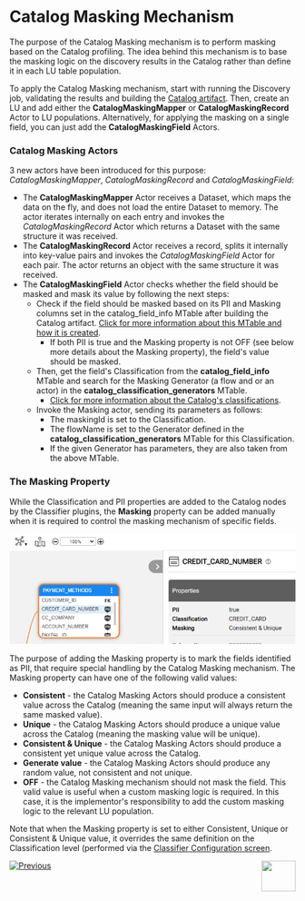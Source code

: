 <web>

# Catalog Masking Mechanism

The purpose of the Catalog Masking mechanism is to perform masking based on the Catalog profiling. The idea behind this mechanism is to base the masking logic on the discovery results in the Catalog rather than define it in each LU table population. 

To apply the Catalog Masking mechanism, start with running the Discovery job, validating the results and building the [Catalog artifact](09_build_artifacts.md). Then, create an LU and add either the **CatalogMaskingMapper** or **CatalogMaskingRecord** Actor to LU populations. Alternatively, for applying the masking on a single field, you can just add the **CatalogMaskingField** Actors. 

### Catalog Masking Actors

3 new actors have been introduced for this purpose: *CatalogMaskingMapper*, *CatalogMaskingRecord* and *CatalogMaskingField*:

* The **CatalogMaskingMapper** Actor receives a Dataset, which maps the data on the fly, and does not load the entire Dataset to memory. The actor iterates internally on each entry and invokes the *CatalogMaskingRecord* Actor which returns a Dataset with the same structure it was received.
* The **CatalogMaskingRecord** Actor receives a record, splits it internally into key-value pairs and invokes the *CatalogMaskingField* Actor for each pair. The actor returns an object with the same structure it was received.
* The **CatalogMaskingField** Actor checks whether the field should be masked and mask its value by following the next steps:
  * Check if the field should be masked based on its PII and Masking columns set in the catalog_field_info MTable after building the Catalog artifact. [Click for more information about this MTable and how it is created](09_build_artifacts.md).
    * If both PII is true and the Masking property is not OFF (see below more details about the Masking property), the field's value should be masked. 
  * Then, get the field's Classification from the **catalog_field_info** MTable and search for the Masking Generator (a flow and or an actor) in the **catalog_classification_generators** MTable.
    * [Click for more information about the Catalog's classifications](10_classifier_configuration.md).
  * Invoke the Masking actor, sending its parameters as follows:
    * The maskingId is set to the Classification.
    * The flowName is set to the Generator defined in the **catalog_classification_generators** MTable for this Classification.
    * If the given Generator has parameters, they are also taken from the above MTable.

### The Masking Property

While the Classification and PII properties are added to the Catalog nodes by the Classifier plugins, the **Masking** property can be added manually when it is required to control the masking mechanism of specific fields. 

<img src="images/masking_prop.png" style="zoom:80%;" />

The purpose of adding the Masking property is to mark the fields identified as PII, that require special handling by the Catalog Masking mechanism. The Masking property can have one of the following valid values:

* **Consistent** - the Catalog Masking Actors should produce a consistent value across the Catalog (meaning the same input will always return the same masked value).
* **Unique** - the Catalog Masking Actors should produce a unique value across the Catalog (meaning the masking value will be unique).
* **Consistent & Unique** - the Catalog Masking Actors should produce a consistent yet unique value across the Catalog.
* **Generate value** - the Catalog Masking Actors should produce any random value, not consistent and not unique. 
* **OFF** - the Catalog Masking mechanism should not mask the field. This valid value is useful when a custom masking logic is required. In this case, it is the implementor's responsibility to add the custom masking logic to the relevant LU population.

Note that when the Masking property is set to either Consistent, Unique or Consistent & Unique value, it overrides the same definition on the Classification level (performed via the [Classifier Configuration screen](10_classifier_configuration.md).



[![Previous](/articles/images/Previous.png)](10_classifier_configuration.md)[<img align="right" width="60" height="54" src="/articles/images/Next.png">](20_catalog_APIs.md) 

</web>





